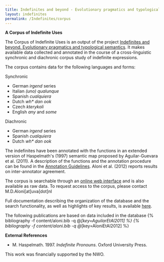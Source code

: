 ```yaml
---
title: Indefinites and beyond - Evolutionary pragmatics and typological semantics
layout: indefinites
permalink: /Indefinites/corpus
---
```

**A Corpus of Indefinite Uses**

The Corpus of Indefinite Uses is an output of the project [Indefinites and beyond. Evolutionary pragmatics and typological semantics](/Indefinites).  It makes available data collected and annotated in the course of a cross-linguistic synchronic and diachronic corpus study of indefinite expressions. 

The corpus contains data for the following languages and forms:

Synchronic 
- German *irgend* series
- Italian *(uno) qualunque*
- Spanish *cualquiera*
- Dutch *wh\* dan ook*
- Czech *kterykoli*
- English *any* and *some*

Diachronic
- German *irgend* series
- Spanish *cualquiera*
- Dutch *wh\* dan ook*

The indefinites have been annotated with the functions in an extended  version of  Haspelmath's (1997) semantic map proposed by Aguilar-Guevara et al. (2011). A description of the functions and the annotation procedure can be found in the [Annotation Guidelines](resources/annotation-guidelines.pdf). Aloni et al. (2012)  reports results on inter-annotator agreement. 

The corpus is searchable through an [online web interface](https://osf.io/z2j9e/)  and is also available as raw data. To request access to the corpus, please contact M.D.Aloni[at]uva[dot]nl

Full documentation describing the organization of the database and the search functionality, as well as highlights of key results, is available [here](resources/documentation.pdf). 

The following publications are based on data included in the database
{% bibliography -f content/aloni.bib -q @*[key=AguilarEtAl2011] %}
{% bibliography -f content/aloni.bib -q @*[key=AloniEtAl2012] %}

**External References**
- M. Haspelmath. 1997. *Indefinite Pronouns*. Oxford University Press.

This work was financially supported by the NWO.

